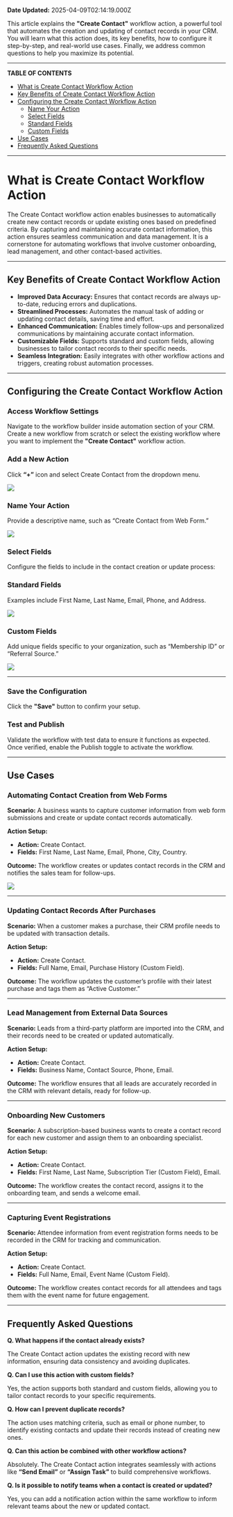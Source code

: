 **Date Updated:** 2025-04-09T02:14:19.000Z

This article explains the **"Create Contact"** workflow action, a powerful tool that automates the creation and updating of contact records in your CRM. You will learn what this action does, its key benefits, how to configure it step-by-step, and real-world use cases. Finally, we address common questions to help you maximize its potential.

---

**TABLE OF CONTENTS**

* [What is Create Contact Workflow Action](#What-is-Create-Contact-Workflow-Action)
* [Key Benefits of Create Contact Workflow Action](#Key-Benefits-of-Create-Contact-Workflow-Action)
* [Configuring the Create Contact Workflow Action](#Configuring-the-Create-Contact-Workflow-Action)  
   * [Name Your Action](#Name-Your-Action)  
   * [Select Fields](#Select-Fields)  
   * [Standard Fields](#Standard-Fields)  
   * [Custom Fields](#Custom-Fields)
* [Use Cases](#Use-Cases)[](#Frequently-Asked-Questions)
* [Frequently Asked Questions](#Frequently-Asked-Questions)

---

# **What is Create Contact Workflow Action**

  
The Create Contact workflow action enables businesses to automatically create new contact records or update existing ones based on predefined criteria. By capturing and maintaining accurate contact information, this action ensures seamless communication and data management. It is a cornerstone for automating workflows that involve customer onboarding, lead management, and other contact-based activities.

---

## **Key Benefits of Create Contact Workflow Action**

  
* **Improved Data Accuracy:** Ensures that contact records are always up-to-date, reducing errors and duplications.
* **Streamlined Processes:** Automates the manual task of adding or updating contact details, saving time and effort.
* **Enhanced Communication:** Enables timely follow-ups and personalized communications by maintaining accurate contact information.
* **Customizable Fields:** Supports standard and custom fields, allowing businesses to tailor contact records to their specific needs.
* **Seamless Integration:** Easily integrates with other workflow actions and triggers, creating robust automation processes.

---

## **Configuring the Create Contact Workflow Action**

  
### **Access Workflow Settings**

  
Navigate to the workflow builder inside automation section of your CRM. Create a new workflow from scratch or select the existing workflow where you want to implement the **"Create Contact"** workflow action.
  
  
### **Add a New Action**

  
Click **“+”** icon and select Create Contact from the dropdown menu.  
  
![](https://s3.amazonaws.com/cdn.freshdesk.com/data/helpdesk/attachments/production/155039310054/original/WuFv53oy7nz43NidBrihXSA-VHDWn73uZw.png?1736153467)

  
### **Name Your Action**

  
Provide a descriptive name, such as “Create Contact from Web Form.”  
  
![](https://s3.amazonaws.com/cdn.freshdesk.com/data/helpdesk/attachments/production/155039310124/original/yIUzSZ0til10P3zvfOfYySrAuYAzA94NFg.png?1736153517)

  
### **Select Fields**

  
Configure the fields to include in the contact creation or update process:

  
### **Standard Fields**

  
Examples include First Name, Last Name, Email, Phone, and Address.  
  
![](https://s3.amazonaws.com/cdn.freshdesk.com/data/helpdesk/attachments/production/155039310202/original/nrd2uo6Bpw7q9JOC2PzN9yzKPz1tHP98XA.png?1736153562)

  
### **Custom Fields**

  
Add unique fields specific to your organization, such as “Membership ID” or “Referral Source.”  
  
![](https://s3.amazonaws.com/cdn.freshdesk.com/data/helpdesk/attachments/production/155039310264/original/ZgS3qv1q1xL2KKE9rKybCq_mOEmKpUYYog.png?1736153616)

---

### **Save the Configuration**

  
Click the **"Save"** button to confirm your setup.

  
### **Test and Publish**

  
Validate the workflow with test data to ensure it functions as expected. Once verified, enable the Publish toggle to activate the workflow.

---

## **Use Cases**

  
### **Automating Contact Creation from Web Forms**

  
**Scenario:** A business wants to capture customer information from web form submissions and create or update contact records automatically.

  
**Action Setup:**

  
* **Action:** Create Contact.
* **Fields:** First Name, Last Name, Email, Phone, City, Country.

  
**Outcome:** The workflow creates or updates contact records in the CRM and notifies the sales team for follow-ups.

  
![](https://s3.amazonaws.com/cdn.freshdesk.com/data/helpdesk/attachments/production/155039343561/original/TIFnSKhBhNfXN0OC5QIiycpiPtHLKFWzNQ.png?1736175733)

  
---

### **Updating Contact Records After Purchases**

  
**Scenario:** When a customer makes a purchase, their CRM profile needs to be updated with transaction details.

  
**Action Setup:**

  
* **Action:** Create Contact.
* **Fields:** Full Name, Email, Purchase History (Custom Field).

  
**Outcome:** The workflow updates the customer’s profile with their latest purchase and tags them as “Active Customer.”

---

### **Lead Management from External Data Sources**

  
**Scenario:** Leads from a third-party platform are imported into the CRM, and their records need to be created or updated automatically.

  
**Action Setup:**

  
* **Action:** Create Contact.
* **Fields:** Business Name, Contact Source, Phone, Email.

  
**Outcome:** The workflow ensures that all leads are accurately recorded in the CRM with relevant details, ready for follow-up.

---

### **Onboarding New Customers**

  
**Scenario:** A subscription-based business wants to create a contact record for each new customer and assign them to an onboarding specialist.

  
**Action Setup:**

  
* **Action:** Create Contact.
* **Fields:** First Name, Last Name, Subscription Tier (Custom Field), Email.

  
**Outcome:** The workflow creates the contact record, assigns it to the onboarding team, and sends a welcome email.

---

### **Capturing Event Registrations**

  
**Scenario:** Attendee information from event registration forms needs to be recorded in the CRM for tracking and communication.

  
**Action Setup:**

  
* **Action:** Create Contact.
* **Fields:** Full Name, Email, Event Name (Custom Field).

  
**Outcome:** The workflow creates contact records for all attendees and tags them with the event name for future engagement.

---

## **Frequently Asked Questions**

  
**Q. What happens if the contact already exists?**

The Create Contact action updates the existing record with new information, ensuring data consistency and avoiding duplicates.
  
  
**Q. Can I use this action with custom fields?**

Yes, the action supports both standard and custom fields, allowing you to tailor contact records to your specific requirements.
  
  
**Q. How can I prevent duplicate records?**

The action uses matching criteria, such as email or phone number, to identify existing contacts and update their records instead of creating new ones.
  
  
**Q. Can this action be combined with other workflow actions?**

Absolutely. The Create Contact action integrates seamlessly with actions like **“Send Email”** or **“Assign Task”** to build comprehensive workflows.
  
  
**Q. Is it possible to notify teams when a contact is created or updated?**

Yes, you can add a notification action within the same workflow to inform relevant teams about the new or updated contact.
  
  